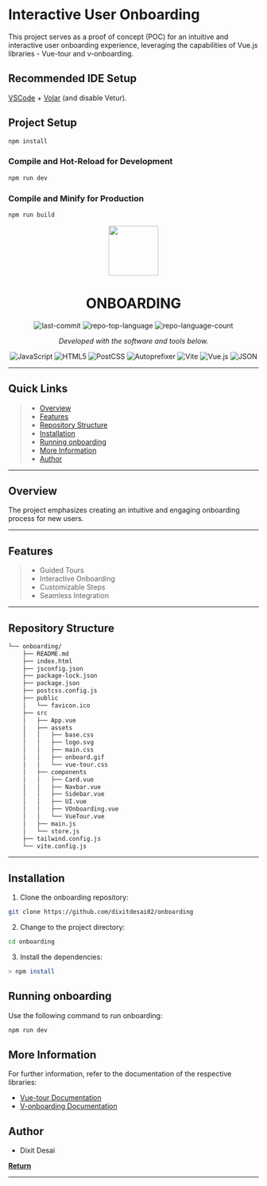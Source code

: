 # Interactive User Onboarding
 
This project serves as a proof of concept (POC) for an intuitive and interactive user onboarding experience, leveraging the capabilities of Vue.js libraries - Vue-tour and v-onboarding.
 
## Recommended IDE Setup
 
[VSCode](https://code.visualstudio.com/) + [Volar](https://marketplace.visualstudio.com/items?itemName=Vue.volar) (and disable Vetur).
 
 
## Project Setup
 
```sh
npm install
```
 
### Compile and Hot-Reload for Development
 
```sh
npm run dev
```
 
### Compile and Minify for Production
 
```sh
npm run build
```
 
<p align="center">
  <img src="https://cdn-icons-png.flaticon.com/512/6295/6295417.png" width="100" />
</p>
<p align="center">
    <h1 align="center">ONBOARDING</h1>
</p>
<p align="center">
   <img src="https://img.shields.io/github/last-commit/dixitdesai02/onboarding?style=flat&logo=git&logoColor=white&color=0080ff" alt="last-commit">
   <img src="https://img.shields.io/github/languages/top/dixitdesai02/onboarding?style=flat&color=0080ff" alt="repo-top-language">
   <img src="https://img.shields.io/github/languages/count/dixitdesai02/onboarding?style=flat&color=0080ff" alt="repo-language-count">
<p>
<p align="center">
      <em>Developed with the software and tools below.</em>
</p>
<p align="center">
   <img src="https://img.shields.io/badge/JavaScript-F7DF1E.svg?style=flat&logo=JavaScript&logoColor=black" alt="JavaScript">
   <img src="https://img.shields.io/badge/HTML5-E34F26.svg?style=flat&logo=HTML5&logoColor=white" alt="HTML5">
   <img src="https://img.shields.io/badge/PostCSS-DD3A0A.svg?style=flat&logo=PostCSS&logoColor=white" alt="PostCSS">
   <img src="https://img.shields.io/badge/Autoprefixer-DD3735.svg?style=flat&logo=Autoprefixer&logoColor=white" alt="Autoprefixer">
   <img src="https://img.shields.io/badge/Vite-646CFF.svg?style=flat&logo=Vite&logoColor=white" alt="Vite">
   <img src="https://img.shields.io/badge/Vue.js-4FC08D.svg?style=flat&logo=vuedotjs&logoColor=white" alt="Vue.js">
   <img src="https://img.shields.io/badge/JSON-000000.svg?style=flat&logo=JSON&logoColor=white" alt="JSON">
</p>
<hr>
 
##  Quick Links
 
> - [ Overview](#-overview)
> - [ Features](#-features)
> - [ Repository Structure](#-repository-structure)
> - [ Installation](#-installation)
> - [ Running onboarding](#-running-onboarding)
> - [ More Information](#-more-information)
> - [ Author](#-author)
 
---
 
##  Overview
 
The project emphasizes creating an intuitive and engaging onboarding process for new users.
 
---
 
## Features
 
> - Guided Tours
> - Interactive Onboarding
> - Customizable Steps
> - Seamless Integration
 
---
 
##  Repository Structure
 
```sh
└── onboarding/
    ├── README.md
    ├── index.html
    ├── jsconfig.json
    ├── package-lock.json
    ├── package.json
    ├── postcss.config.js
    ├── public
    │   └── favicon.ico
    ├── src
    │   ├── App.vue
    │   ├── assets
    │   │   ├── base.css
    │   │   ├── logo.svg
    │   │   ├── main.css
    │   │   ├── onboard.gif
    │   │   └── vue-tour.css
    │   ├── components
    │   │   ├── Card.vue
    │   │   ├── Navbar.vue
    │   │   ├── Sidebar.vue
    │   │   ├── UI.vue
    │   │   ├── VOnboarding.vue
    │   │   └── VueTour.vue
    │   ├── main.js
    │   └── store.js
    ├── tailwind.config.js
    └── vite.config.js
```
 
---
 
##  Installation
 
1. Clone the onboarding repository:
 
```sh
git clone https://github.com/dixitdesai02/onboarding
```
 
2. Change to the project directory:
 
```sh
cd onboarding
```
 
3. Install the dependencies:
 
```sh
> npm install
```
 
##  Running onboarding
 
Use the following command to run onboarding:
 
```sh
npm run dev
```
 
## More Information
 
For further information, refer to the documentation of the respective libraries:
 
- [Vue-tour Documentation](https://github.com/pulsardev/vue-tour)
- [V-onboarding Documentation](https://github.com/fatihsolhan/v-onboarding)
 
##  Author
 
- Dixit Desai
 
[**Return**](#-quick-links)
 
---